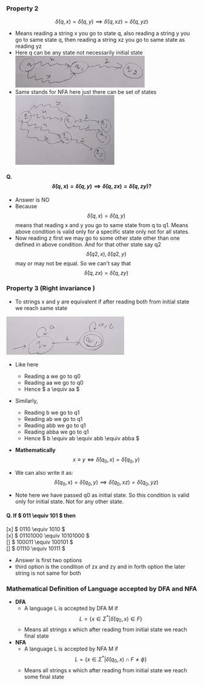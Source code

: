 ### Property 2

$$ \hat \delta(q, x) = \hat \delta(q,y) \implies \hat \delta(q, xz) = \hat \delta(q, yz) $$
- Means reading a string x you go to state q, also reading a string y you go to same state q, then reading a string xz you go to same state as reading yz
- Here q can be any state not necessarily initial state
![Image](image-7.png)
- Same stands for NFA here just there can be set of states
![NFA](image-8.png)

#### Q. $$ \hat \delta(q, x) = \hat \delta(q,y) \implies \hat \delta(q, zx) = \hat \delta(q, zy) ?$$ 

- Answer is NO
- Because $$ \hat \delta(q, x) = \hat \delta(q,y) $$ means that reading x and y you go to same state from q to q1. Means above condition is valid only for a specific state only not for all states.
- Now reading z first we may go to some other state other than one defined in above condition. And for that other state say q2
$$ \hat \delta(q2, x),\hat \delta(q2, y) $$ 
may or may not be equal. So we can't say that
$$ \hat \delta(q, zx) = \hat \delta(q, zy) $$

### Property 3 (Right invariance )

- To strings x and y are equivalent if after reading both from initial state we reach same state

![Example](image-9.png)
- Like here 
    - Reading a we go to q0
    - Reading aa we go to q0
    - Hence $ a \equiv aa $
- Similarly,
    - Reading b we go to q1
    - Reading ab we go to q1
    - Reading abb we go to q1
    - Reading abba we go to q1
    - Hence $ b \equiv ab \equiv abb \equiv abba $

- **Mathematically**
$$ x \equiv y \iff \hat \delta(q_{0}, x) = \hat \delta(q_{0}, y) $$

- We can also write it as:
$$ \hat \delta(q_{0}, x) = \hat \delta(q_{0}, y) \implies \hat \delta (q_{0}, xz) = \hat \delta(q_{0}, yz) $$
- Note here we have passed q0 as initial state. So this condition is valid only for initial state. Not for any other state.

#### Q. If $ 011 \equiv 101 $ then
[x] $ 0110 \equiv 1010 $ <br>
[x] $ 01101000 \equiv 10101000 $ <br>
[] $ 100011 \equiv 100101 $ <br>
[] $ 01110 \equiv 10111 $

- Answer is first two options
- third option is the condition of zx and zy and in forth option the later string is not same for both

### Mathematical Definition of Language accepted by DFA and NFA

- **DFA**
    - A language L is accepted by DFA M if
    $$ L = \{ x \in \Sigma^{*} | \hat \delta(q_{0}, x) \in F \} $$
    - Means all strings x which after reading from initial state we reach final state
- **NFA**
    - A language L is accepted by NFA M if
    $$ L = \{ x \in \Sigma^{*} | \hat \delta(q_{0}, x) \cap F \neq \phi \} $$
    - Means all strings x which after reading from initial state we reach some final state
